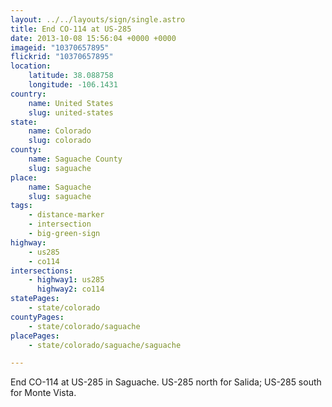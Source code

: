 ```yaml
---
layout: ../../layouts/sign/single.astro
title: End CO-114 at US-285
date: 2013-10-08 15:56:04 +0000 +0000
imageid: "10370657895"
flickrid: "10370657895"
location:
    latitude: 38.088758
    longitude: -106.1431
country:
    name: United States
    slug: united-states
state:
    name: Colorado
    slug: colorado
county:
    name: Saguache County
    slug: saguache
place:
    name: Saguache
    slug: saguache
tags:
    - distance-marker
    - intersection
    - big-green-sign
highway:
    - us285
    - co114
intersections:
    - highway1: us285
      highway2: co114
statePages:
    - state/colorado
countyPages:
    - state/colorado/saguache
placePages:
    - state/colorado/saguache/saguache

---
```

End CO-114 at US-285 in Saguache.  US-285 north for Salida; US-285 south for Monte Vista.